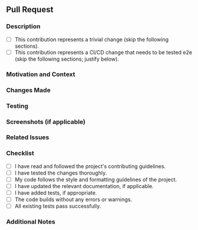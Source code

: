## Pull Request

### Description
<!-- Provide a brief summary of the changes introduced by this pull request -->
- [ ] This contribution represents a trivial change (skip the following sections).
- [ ] This contribution represents a CI/CD change that needs to be tested e2e (skip the following sections; justify below).

### Motivation and Context
<!-- Explain why these changes are necessary and provide any relevant background information or context -->

### Changes Made
<!-- Describe the specific changes made in this pull request -->

### Testing
<!-- Outline any testing you have done to ensure the changes are functioning as expected -->

### Screenshots (if applicable)
<!-- If your changes include visual modifications, include screenshots to illustrate them -->

### Related Issues
<!-- If this pull request is related to any issues, reference them here -->

### Checklist
<!-- Go through the checklist below and make sure all items are addressed -->
- [ ] I have read and followed the project's contributing guidelines.
- [ ] I have tested the changes thoroughly.
- [ ] My code follows the style and formatting guidelines of the project.
- [ ] I have updated the relevant documentation, if applicable.
- [ ] I have added tests, if appropriate.
- [ ] The code builds without any errors or warnings.
- [ ] All existing tests pass successfully.

### Additional Notes
<!-- Add any additional information or notes you want to include -->